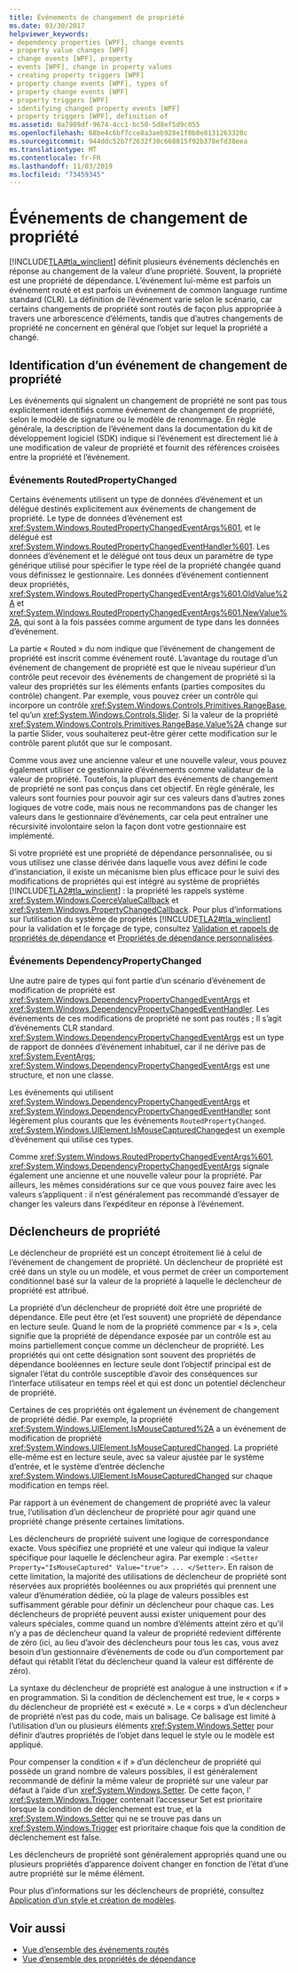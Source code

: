 ```yaml
---
title: Événements de changement de propriété
ms.date: 03/30/2017
helpviewer_keywords:
- dependency properties [WPF], change events
- property value changes [WPF]
- change events [WPF], property
- events [WPF], change in property values
- creating property triggers [WPF]
- property change events [WPF], types of
- property change events [WPF]
- property triggers [WPF]
- identifying changed property events [WPF]
- property triggers [WPF], definition of
ms.assetid: 0a7989df-9674-4cc1-bc50-5d8ef5d9c055
ms.openlocfilehash: 68be4c6bf7cce8a3aeb928e1f0b0e8131263320c
ms.sourcegitcommit: 944ddc52b7f2632f30c668815f92b378efd38eea
ms.translationtype: MT
ms.contentlocale: fr-FR
ms.lasthandoff: 11/03/2019
ms.locfileid: "73459345"
---
```

# <a name="property-change-events"></a>Événements de changement de propriété
[!INCLUDE[TLA#tla_winclient](../../../../includes/tlasharptla-winclient-md.md)] définit plusieurs événements déclenchés en réponse au changement de la valeur d’une propriété. Souvent, la propriété est une propriété de dépendance. L’événement lui-même est parfois un événement routé et est parfois un événement de common language runtime standard (CLR). La définition de l’événement varie selon le scénario, car certains changements de propriété sont routés de façon plus appropriée à travers une arborescence d’éléments, tandis que d’autres changements de propriété ne concernent en général que l’objet sur lequel la propriété a changé.  
  
## <a name="identifying-a-property-change-event"></a>Identification d’un événement de changement de propriété  
 Les événements qui signalent un changement de propriété ne sont pas tous explicitement identifiés comme événement de changement de propriété, selon le modèle de signature ou le modèle de renommage. En règle générale, la description de l’événement dans la documentation du kit de développement logiciel (SDK) indique si l’événement est directement lié à une modification de valeur de propriété et fournit des références croisées entre la propriété et l’événement.  
  
### <a name="routedpropertychanged-events"></a>Événements RoutedPropertyChanged  
 Certains événements utilisent un type de données d’événement et un délégué destinés explicitement aux événements de changement de propriété. Le type de données d’événement est <xref:System.Windows.RoutedPropertyChangedEventArgs%601>, et le délégué est <xref:System.Windows.RoutedPropertyChangedEventHandler%601>. Les données d’événement et le délégué ont tous deux un paramètre de type générique utilisé pour spécifier le type réel de la propriété changée quand vous définissez le gestionnaire. Les données d’événement contiennent deux propriétés, <xref:System.Windows.RoutedPropertyChangedEventArgs%601.OldValue%2A> et <xref:System.Windows.RoutedPropertyChangedEventArgs%601.NewValue%2A>, qui sont à la fois passées comme argument de type dans les données d’événement.  
  
 La partie « Routed » du nom indique que l’événement de changement de propriété est inscrit comme événement routé. L’avantage du routage d’un événement de changement de propriété est que le niveau supérieur d’un contrôle peut recevoir des événements de changement de propriété si la valeur des propriétés sur les éléments enfants (parties composites du contrôle) changent. Par exemple, vous pouvez créer un contrôle qui incorpore un contrôle <xref:System.Windows.Controls.Primitives.RangeBase>, tel qu’un <xref:System.Windows.Controls.Slider>. Si la valeur de la propriété <xref:System.Windows.Controls.Primitives.RangeBase.Value%2A> change sur la partie Slider, vous souhaiterez peut-être gérer cette modification sur le contrôle parent plutôt que sur le composant.  
  
 Comme vous avez une ancienne valeur et une nouvelle valeur, vous pouvez également utiliser ce gestionnaire d’événements comme validateur de la valeur de propriété. Toutefois, la plupart des événements de changement de propriété ne sont pas conçus dans cet objectif. En règle générale, les valeurs sont fournies pour pouvoir agir sur ces valeurs dans d’autres zones logiques de votre code, mais nous ne recommandons pas de changer les valeurs dans le gestionnaire d’événements, car cela peut entraîner une récursivité involontaire selon la façon dont votre gestionnaire est implémenté.  
  
 Si votre propriété est une propriété de dépendance personnalisée, ou si vous utilisez une classe dérivée dans laquelle vous avez défini le code d’instanciation, il existe un mécanisme bien plus efficace pour le suivi des modifications de propriétés qui est intégré au système de propriétés [!INCLUDE[TLA2#tla_winclient](../../../../includes/tla2sharptla-winclient-md.md)] : la propriété les rappels système <xref:System.Windows.CoerceValueCallback> et <xref:System.Windows.PropertyChangedCallback>. Pour plus d’informations sur l’utilisation du système de propriétés [!INCLUDE[TLA2#tla_winclient](../../../../includes/tla2sharptla-winclient-md.md)] pour la validation et le forçage de type, consultez [Validation et rappels de propriétés de dépendance](dependency-property-callbacks-and-validation.md) et [Propriétés de dépendance personnalisées](custom-dependency-properties.md).  
  
### <a name="dependencypropertychanged-events"></a>Événements DependencyPropertyChanged  
 Une autre paire de types qui font partie d’un scénario d’événement de modification de propriété est <xref:System.Windows.DependencyPropertyChangedEventArgs> et <xref:System.Windows.DependencyPropertyChangedEventHandler>. Les événements de ces modifications de propriété ne sont pas routés ; Il s’agit d’événements CLR standard. <xref:System.Windows.DependencyPropertyChangedEventArgs> est un type de rapport de données d’événement inhabituel, car il ne dérive pas de <xref:System.EventArgs>; <xref:System.Windows.DependencyPropertyChangedEventArgs> est une structure, et non une classe.  
  
 Les événements qui utilisent <xref:System.Windows.DependencyPropertyChangedEventArgs> et <xref:System.Windows.DependencyPropertyChangedEventHandler> sont légèrement plus courants que les événements `RoutedPropertyChanged`. <xref:System.Windows.UIElement.IsMouseCapturedChanged>est un exemple d’événement qui utilise ces types.  
  
 Comme <xref:System.Windows.RoutedPropertyChangedEventArgs%601>, <xref:System.Windows.DependencyPropertyChangedEventArgs> signale également une ancienne et une nouvelle valeur pour la propriété. Par ailleurs, les mêmes considérations sur ce que vous pouvez faire avec les valeurs s’appliquent : il n’est généralement pas recommandé d’essayer de changer les valeurs dans l’expéditeur en réponse à l’événement.  
  
## <a name="property-triggers"></a>Déclencheurs de propriété  
 Le déclencheur de propriété est un concept étroitement lié à celui de l’événement de changement de propriété. Un déclencheur de propriété est créé dans un style ou un modèle, et vous permet de créer un comportement conditionnel basé sur la valeur de la propriété à laquelle le déclencheur de propriété est attribué.  
  
 La propriété d’un déclencheur de propriété doit être une propriété de dépendance. Elle peut être (et l’est souvent) une propriété de dépendance en lecture seule. Quand le nom de la propriété commence par « Is », cela signifie que la propriété de dépendance exposée par un contrôle est au moins partiellement conçue comme un déclencheur de propriété. Les propriétés qui ont cette désignation sont souvent des propriétés de dépendance booléennes en lecture seule dont l’objectif principal est de signaler l’état du contrôle susceptible d’avoir des conséquences sur l’interface utilisateur en temps réel et qui est donc un potentiel déclencheur de propriété.  
  
 Certaines de ces propriétés ont également un événement de changement de propriété dédié. Par exemple, la propriété <xref:System.Windows.UIElement.IsMouseCaptured%2A> a un événement de modification de propriété <xref:System.Windows.UIElement.IsMouseCapturedChanged>. La propriété elle-même est en lecture seule, avec sa valeur ajustée par le système d’entrée, et le système d’entrée déclenche <xref:System.Windows.UIElement.IsMouseCapturedChanged> sur chaque modification en temps réel.  
  
 Par rapport à un événement de changement de propriété avec la valeur true, l’utilisation d’un déclencheur de propriété pour agir quand une propriété change présente certaines limitations.  
  
 Les déclencheurs de propriété suivent une logique de correspondance exacte. Vous spécifiez une propriété et une valeur qui indique la valeur spécifique pour laquelle le déclencheur agira. Par exemple : `<Setter Property="IsMouseCaptured" Value="true"> ... </Setter>`. En raison de cette limitation, la majorité des utilisations de déclencheur de propriété sont réservées aux propriétés booléennes ou aux propriétés qui prennent une valeur d’énumération dédiée, où la plage de valeurs possibles est suffisamment gérable pour définir un déclencheur pour chaque cas. Les déclencheurs de propriété peuvent aussi exister uniquement pour des valeurs spéciales, comme quand un nombre d’éléments atteint zéro et qu’il n’y a pas de déclencheur quand la valeur de propriété redevient différente de zéro (ici, au lieu d’avoir des déclencheurs pour tous les cas, vous avez besoin d’un gestionnaire d’événements de code ou d’un comportement par défaut qui rétablit l’état du déclencheur quand la valeur est différente de zéro).  
  
 La syntaxe du déclencheur de propriété est analogue à une instruction « if » en programmation. Si la condition de déclenchement est true, le « corps » du déclencheur de propriété est « exécuté ». Le « corps » d’un déclencheur de propriété n’est pas du code, mais un balisage. Ce balisage est limité à l’utilisation d’un ou plusieurs éléments <xref:System.Windows.Setter> pour définir d’autres propriétés de l’objet dans lequel le style ou le modèle est appliqué.  
  
 Pour compenser la condition « if » d’un déclencheur de propriété qui possède un grand nombre de valeurs possibles, il est généralement recommandé de définir la même valeur de propriété sur une valeur par défaut à l’aide d’un <xref:System.Windows.Setter>. De cette façon, l' <xref:System.Windows.Trigger> contenait l’accesseur Set est prioritaire lorsque la condition de déclenchement est true, et la <xref:System.Windows.Setter> qui ne se trouve pas dans un <xref:System.Windows.Trigger> est prioritaire chaque fois que la condition de déclenchement est false.  
  
 Les déclencheurs de propriété sont généralement appropriés quand une ou plusieurs propriétés d’apparence doivent changer en fonction de l’état d’une autre propriété sur le même élément.  
  
 Pour plus d’informations sur les déclencheurs de propriété, consultez [Application d’un style et création de modèles](../../../desktop-wpf/fundamentals/styles-templates-overview.md).  
  
## <a name="see-also"></a>Voir aussi

- [Vue d’ensemble des événements routés](routed-events-overview.md)
- [Vue d’ensemble des propriétés de dépendance](dependency-properties-overview.md)
